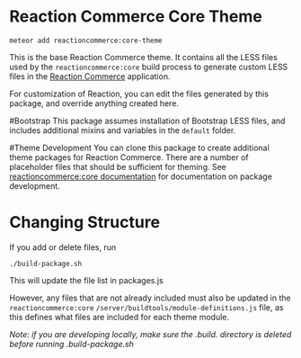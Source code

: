 # Reaction Commerce Core Theme
`meteor add reactioncommerce:core-theme`

This is the base Reaction Commerce theme. It contains all the LESS files used by the `reactioncommerce:core` build process to generate custom LESS files in the [Reaction Commerce](https://github.com/reactioncommerce/reaction) application.

For customization of Reaction, you can edit the files generated by this package, and override anything created here.


#Bootstrap
This package assumes installation of Bootstrap LESS files, and includes additional mixins and variables in the `default` folder.

#Theme Development
You can clone this package to create additional theme packages for Reaction Commerce. There are a number of placeholder files that should be sufficient for theming. See [reactioncommerce:core documentation](https://github.com/reactioncommerce/reaction-core) for documentation on package development.

# Changing Structure
If you add or delete files, run

    ./build-package.sh

This will update the file list in packages.js

However, any files that are not already included must also be updated in the `reactioncommerce:core` `/server/buildtools/module-definitions.js` file, as this defines what files are included for each theme module.

*Note: if you are developing locally, make sure the .build. directory is deleted before running .build-package.sh*
